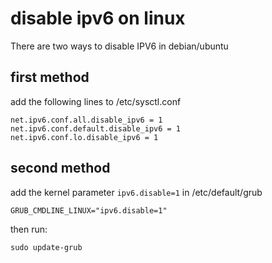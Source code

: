 # disable ipv6 on linux

There are two ways to disable IPV6 in debian/ubuntu

## first method
add the following lines to /etc/sysctl.conf

    net.ipv6.conf.all.disable_ipv6 = 1
    net.ipv6.conf.default.disable_ipv6 = 1
    net.ipv6.conf.lo.disable_ipv6 = 1

## second method
add the kernel parameter `ipv6.disable=1` in /etc/default/grub

    GRUB_CMDLINE_LINUX="ipv6.disable=1"

then run:

    sudo update-grub

